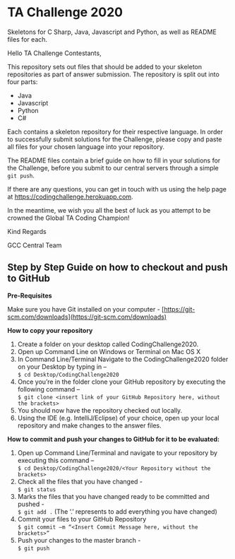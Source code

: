 # TA Challenge 2020
Skeletons for C Sharp, Java, Javascript and Python, as well as README files for each.

Hello TA Challenge Contestants,

This repository sets out files that should be added to your skeleton repositories as part of answer submission. The repository is split out into four parts:

- Java
- Javascript
- Python
- C#

Each contains a skeleton repository for their respective language. In order to successfully submit solutions for the Challenge, please copy and paste all files for your chosen language into your repository.

The README files contain a brief guide on how to fill in your solutions for the Challenge, before you submit to our central servers through a simple <code>git push</code>.

If there are any questions, you can get in touch with us using the help page at https://codingchallenge.herokuapp.com. 

In the meantime, we wish you all the best of luck as you attempt to be crowned the Global TA Coding Champion!

Kind Regards

GCC Central Team

## **Step by Step Guide on how to checkout and push to GitHub**
 
**Pre-Requisites**
 
Make sure you have Git installed on your computer - [https://git-scm.com/downloads](https://git-scm.com/downloads)
 
**How to copy your repository**
 
1. Create a folder on your desktop called CodingChallenge2020.
3. Open up Command Line on Windows or Terminal on Mac OS X
4.  In Command Line/Terminal Navigate to the CodingChallenge2020 folder on your Desktop by typing in –  
 `$ cd Desktop/CodingChallenge2020`
5. Once you’re in the folder clone your GitHub repository by executing the following command –  
 `$ git clone <insert link of your GitHub Repository here, without the brackets>`
6. You should now have the repository checked out locally.
7. Using the IDE (e.g. IntelliJ/Eclipse) of your choice, open up your local repository and make changes to the answer files.
 
**How to commit and push your changes to GitHub for it to be evaluated:**
 
1. Open up Command Line/Terminal and navigate to your repository by executing this command –  
`$ cd Desktop/CodingChallenge2020/<Your Repository without the brackets>`
2.  Check all the files that you have changed -  
`$ git status`
3. Marks the files that you have changed ready to be committed and pushed -  
`$ git add .` (The ‘.’ represents to add everything you have changed)
4. Commit your files to your GitHub Repository  
`$ git commit –m “<Insert Commit Message here, without the brackets>”`
5. Push your changes to the master branch -  
`$ git push`
